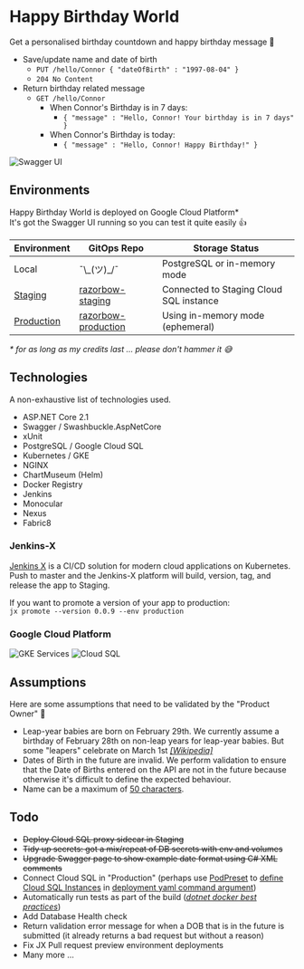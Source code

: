 # Happy Birthday World

Get a personalised birthday countdown and happy birthday message 🎂

* Save/update name and date of birth  
  * `PUT /hello/Connor { "dateOfBirth" : "1997-08-04" }`
  * `204 No Content`
* Return birthday related message
  * `GET /hello/Connor`
    * When Connor's Birthday is in 7 days:
      * `{ "message" : "Hello, Connor! Your birthday is in 7 days" }`
    * When Connor's Birthday is today:
      * `{ "message" : "Hello, Connor! Happy Birthday!" }`

![Swagger UI](https://i.postimg.cc/CLRY9mD4/happy-birthday-world.gif)

## Environments

Happy Birthday World is deployed on Google Cloud Platform*  
It's got the Swagger UI running so you can test it quite easily 👍  

Environment | GitOps Repo | Storage Status
----------- | --------------  | --------------  
Local | ¯\\\_(ツ)\_/¯ | PostgreSQL or in-memory mode
[Staging](http://happy-birthday-world.jx-staging.35.234.144.66.nip.io/) | [razorbow-staging](https://github.com/connorads/environment-razorbow-staging) |Connected to Staging Cloud SQL instance
[Production](http://happy-birthday-world.jx-production.35.234.144.66.nip.io/) | [razorbow-production](https://github.com/connorads/environment-razorbow-production) |Using in-memory mode (ephemeral)

_* for as long as my credits last ... please don't hammer it 😅_  


## Technologies

A non-exhaustive list of technologies used.

* ASP.NET Core 2.1
* Swagger / Swashbuckle.AspNetCore
* xUnit
* PostgreSQL / Google Cloud SQL
* Kubernetes / GKE
* NGINX
* ChartMuseum (Helm)
* Docker Registry
* Jenkins
* Monocular
* Nexus
* Fabric8

### Jenkins-X

[Jenkins X](https://jenkins-x.io/) is a CI/CD solution for modern cloud applications on Kubernetes.  
Push to master and the Jenkins-X platform will build, version, tag, and release the app to Staging.

If you want to promote a version of your app to production:  
`jx promote --version 0.0.9 --env production`  

### Google Cloud Platform

![GKE Services](http://i68.tinypic.com/29xgfms.png)
![Cloud SQL](http://i64.tinypic.com/2rm39lf.png)

## Assumptions

Here are some assumptions that need to be validated by the "Product Owner" 👀

* Leap-year babies are born on February 29th. We currently assume a birthday of February 28th on non-leap years for leap-year babies. But some "leapers" celebrate on March 1st [*[Wikipedia]*](https://bit.ly/2ENDhFe)
* Dates of Birth in the future are invalid. We perform validation to ensure that the Date of Births entered on the API are not in the future because otherwise it's difficult to define the expected behaviour.
* Name can be a maximum of [50 characters](https://stackoverflow.com/a/15474655/4319653).

## Todo

* ~~Deploy Cloud SQL proxy sidecar in Staging~~
* ~~Tidy up secrets: got a mix/repeat of DB secrets with env and volumes~~
* ~~Upgrade Swagger page to show example date format using C# XML comments~~
* Connect Cloud SQL in "Production" (perhaps use [PodPreset](https://kubernetes.io/docs/concepts/workloads/pods/podpreset/) to [define Cloud SQL Instances](https://cloud.google.com/sql/docs/mysql/sql-proxy#instances-options) in [deployment yaml command argument](https://kubernetes.io/docs/tasks/inject-data-application/define-command-argument-container/))
* Automatically run tests as part of the build ([*dotnet docker best practices*](https://github.com/dotnet/dotnet-docker/blob/master/samples/dotnetapp/dotnet-docker-unit-testing.md))
* Add Database Health check
* Return validation error message for when a DOB that is in the future is submitted (it already returns a bad request but without a reason)
* Fix JX Pull request preview environment deployments
* Many more ...
